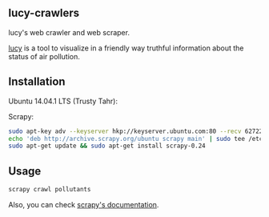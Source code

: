 ## lucy-crawlers

lucy's web crawler and web scraper.

[lucy](https://github.com/chirakiru/lucy "Code repository") is a tool to visualize in a friendly way truthful information about the status of air pollution.

## Installation

Ubuntu 14.04.1 LTS (Trusty Tahr):

Scrapy:

```bash
sudo apt-key adv --keyserver hkp://keyserver.ubuntu.com:80 --recv 627220E7
echo 'deb http://archive.scrapy.org/ubuntu scrapy main' | sudo tee /etc/apt/sources.list.d/scrapy.list
sudo apt-get update && sudo apt-get install scrapy-0.24
```

## Usage

```bash
scrapy crawl pollutants
```

Also, you can check [scrapy's documentation](http://doc.scrapy.org/en/latest/index.html).
